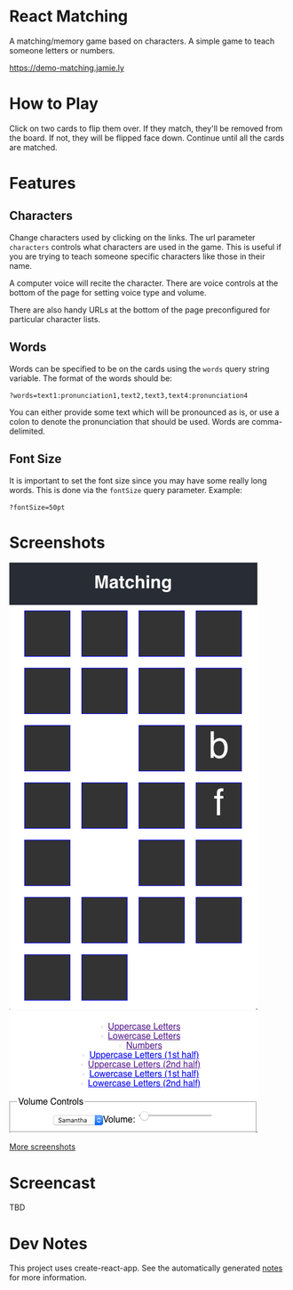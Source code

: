 # React Matching

A matching/memory game based on characters. A simple game to teach someone
letters or numbers.

https://demo-matching.jamie.ly

# How to Play

Click on two cards to flip them over. If they match, they'll be removed from
the board. If not, they will be flipped face down. Continue until all the
cards are matched.

# Features

## Characters

Change characters used by clicking on the links. The url parameter
`characters` controls what characters are used in the game. This is
useful if you are trying to teach someone specific characters like
those in their name.

A computer voice will recite the character. There are voice controls at the
bottom of the page for setting voice type and volume.

There are also handy URLs at the bottom of the page preconfigured for
particular character lists.

## Words

Words can be specified to be on the cards using the `words` query string
variable. The format of the words should be:

```
?words=text1:pronunciation1,text2,text3,text4:pronunciation4
```

You can either provide some text which will be pronounced as is, or use a colon
to denote the pronunciation that should be used. Words are comma-delimited.

## Font Size

It is important to set the font size since you may have some really long words.
This is done via the `fontSize` query parameter. Example:

```
?fontSize=50pt
```

# Screenshots

<img src="https://raw.githubusercontent.com/jamiely/react-matching/master/docs/screenshots/match4.png" alt="Matching Grid">
<img src="https://raw.githubusercontent.com/jamiely/react-matching/master/docs/screenshots/controls1.png" alt="Game Controls">

[More screenshots](docs/screenshots.md)

# Screencast

TBD

# Dev Notes

This project uses create-react-app. See the automatically generated
[notes](docs/dev.md) for more information.

